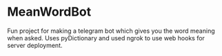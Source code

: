 # MeanWordBot
Fun project for making a telegram bot which gives you the word meaning when asked.
Uses pyDictionary and used ngrok to use web hooks for server deployment.
